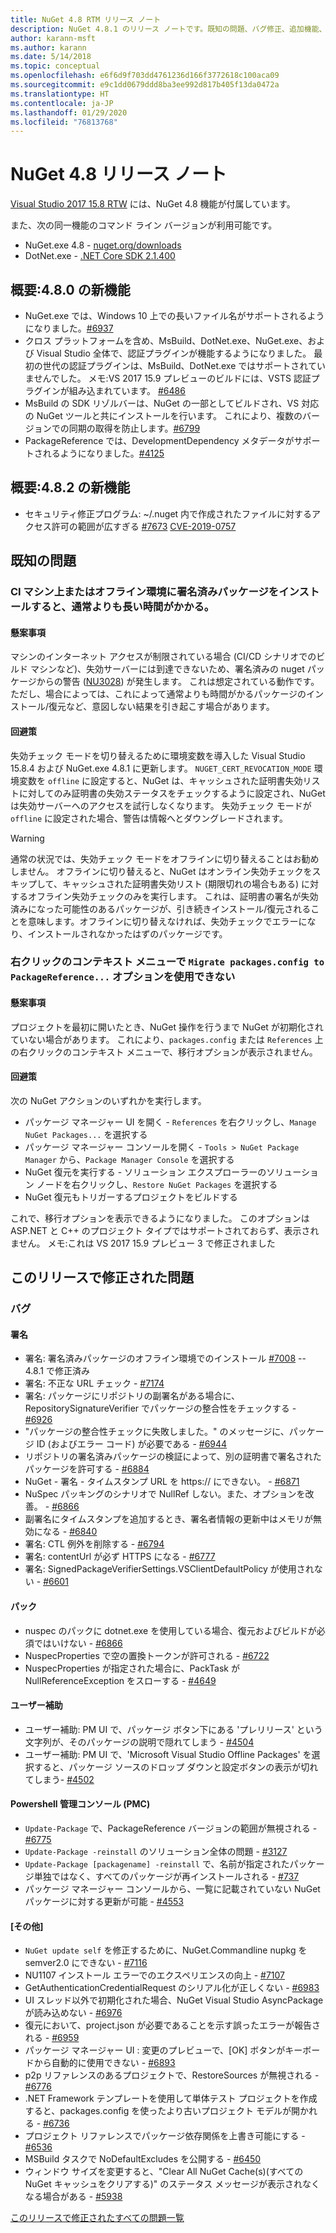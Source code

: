 ```yaml
---
title: NuGet 4.8 RTM リリース ノート
description: NuGet 4.8.1 のリリース ノートです。既知の問題、バグ修正、追加機能、および DCR について示します。
author: karann-msft
ms.author: karann
ms.date: 5/14/2018
ms.topic: conceptual
ms.openlocfilehash: e6f6d9f703dd4761236d166f3772618c100aca09
ms.sourcegitcommit: e9c1dd0679ddd8ba3ee992d817b405f13da0472a
ms.translationtype: HT
ms.contentlocale: ja-JP
ms.lasthandoff: 01/29/2020
ms.locfileid: "76813768"
---
```

# <a name="nuget-48-release-notes"></a>NuGet 4.8 リリース ノート

[Visual Studio 2017 15.8 RTW](https://www.visualstudio.com/news/releasenotes/vs2017-relnotes) には、NuGet 4.8 機能が付属しています。


また、次の同一機能のコマンド ライン バージョンが利用可能です。
* NuGet.exe 4.8 - [nuget.org/downloads](https://nuget.org/downloads)
* DotNet.exe - [.NET Core SDK 2.1.400](https://www.microsoft.com/net/download/visual-studio-sdks)


## <a name="summary-whats-new-in-480"></a>概要:4.8.0 の新機能
* NuGet.exe では、Windows 10 上での長いファイル名がサポートされるようになりました。[#6937](https://github.com/NuGet/Home/issues/6937)
* クロス プラットフォームを含め、MsBuild、DotNet.exe、NuGet.exe、および Visual Studio 全体で、認証プラグインが機能するようになりました。 最初の世代の認証プラグインは、MsBuild、DotNet.exe ではサポートされていませんでした。 メモ:VS 2017 15.9 プレビューのビルドには、VSTS 認証プラグインが組み込まれています。 [#6486](https://github.com/NuGet/Home/issues/6486)
* MsBuild の SDK リゾルバーは、NuGet の一部としてビルドされ、VS 対応の NuGet ツールと共にインストールを行います。 これにより、複数のバージョンでの同期の取得を防止します。[#6799](https://github.com/NuGet/Home/issues/6799)
* PackageReference では、DevelopmentDependency メタデータがサポートされるようになりました。[#4125](https://github.com/NuGet/Home/issues/4125)

## <a name="summary-whats-new-in-482"></a>概要:4.8.2 の新機能

* セキュリティ修正プログラム: ~/.nuget 内で作成されたファイルに対するアクセス許可の範囲が広すぎる [#7673](https://github.com/NuGet/Home/issues/7673) [CVE-2019-0757](https://portal.msrc.microsoft.com/en-us/security-guidance/advisory/CVE-2019-0757)

## <a name="known-issues"></a>既知の問題
### <a name="installing-signed-packages-on-a-ci-machine-or-in-an-offline-environment-takes-longer-than-usual"></a>CI マシン上またはオフライン環境に署名済みパッケージをインストールすると、通常よりも長い時間がかかる。

#### <a name="issue"></a>懸案事項
マシンのインターネット アクセスが制限されている場合 (CI/CD シナリオでのビルド マシンなど)、失効サーバーには到達できないため、署名済みの nuget パッケージからの警告 ([NU3028](../reference/errors-and-warnings/nu3028.md)) が発生します。 これは想定されている動作です。 ただし、場合によっては、これによって通常よりも時間がかるパッケージのインストール/復元など、意図しない結果を引き起こす場合があります。

#### <a name="workaround"></a>回避策
失効チェック モードを切り替えるために環境変数を導入した Visual Studio 15.8.4 および NuGet.exe 4.8.1 に更新します。
`NUGET_CERT_REVOCATION_MODE` 環境変数を `offline` に設定すると、NuGet は、キャッシュされた証明書失効リストに対してのみ証明書の失効ステータスをチェックするように設定され、NuGet は失効サーバーへのアクセスを試行しなくなります。 失効チェック モードが `offline` に設定された場合、警告は情報へとダウングレードされます。

> [!Warning]
> 通常の状況では、失効チェック モードをオフラインに切り替えることはお勧めしません。 オフラインに切り替えると、NuGet はオンライン失効チェックをスキップして、キャッシュされた証明書失効リスト (期限切れの場合もある) に対するオフライン失効チェックのみを実行します。 これは、証明書の署名が失効済みになった可能性のあるパッケージが、引き続きインストール/復元されることを意味します。オフラインに切り替えなければ、失効チェックでエラーになり、インストールされなかったはずのパッケージです。

### <a name="the-migrate-packagesconfig-to-packagereference-option-is-not-available-in-the-right-click-context-menu"></a>右クリックのコンテキスト メニューで `Migrate packages.config to PackageReference...` オプションを使用できない

#### <a name="issue"></a>懸案事項

プロジェクトを最初に開いたとき、NuGet 操作を行うまで NuGet が初期化されていない場合があります。 これにより、`packages.config` または `References` 上の右クリックのコンテキスト メニューで、移行オプションが表示されません。

#### <a name="workaround"></a>回避策

次の NuGet アクションのいずれかを実行します。
* パッケージ マネージャー UI を開く - `References` を右クリックし、`Manage NuGet Packages...` を選択する
* パッケージ マネージャー コンソールを開く - `Tools > NuGet Package Manager` から、`Package Manager Console` を選択する
* NuGet 復元を実行する - ソリューション エクスプローラーのソリューション ノードを右クリックし、`Restore NuGet Packages` を選択する
* NuGet 復元もトリガーするプロジェクトをビルドする

これで、移行オプションを表示できるようになりました。 このオプションは ASP.NET と C++ のプロジェクト タイプではサポートされておらず、表示されません。
メモ:これは VS 2017 15.9 プレビュー 3 で修正されました

## <a name="issues-fixed-in-this-release"></a>このリリースで修正された問題

### <a name="bugs"></a>バグ
#### <a name="signing"></a>署名
* 署名: 署名済みパッケージのオフライン環境でのインストール [#7008](https://github.com/NuGet/Home/issues/7008) -- 4.8.1 で修正済み
* 署名: 不正な URL チェック - [#7174](https://github.com/NuGet/Home/issues/7174)
* 署名: パッケージにリポジトリの副署名がある場合に、RepositorySignatureVerifier でパッケージの整合性をチェックする - [#6926](https://github.com/NuGet/Home/issues/6926)
* "パッケージの整合性チェックに失敗しました。" のメッセージに、パッケージ ID (およびエラー コード) が必要である - [#6944](https://github.com/NuGet/Home/issues/6944)
* リポジトリの署名済みパッケージの検証によって、別の証明書で署名されたパッケージを許可する - [#6884](https://github.com/NuGet/Home/issues/6884)
* NuGet - 署名 - タイムスタンプ URL を https:// にできない。 - [#6871](https://github.com/NuGet/Home/issues/6871)
* NuSpec パッキングのシナリオで NullRef しない。また、オプションを改善。 - [#6866](https://github.com/NuGet/Home/issues/6866)
* 副署名にタイムスタンプを追加するとき、署名者情報の更新中はメモリが無効になる - [#6840](https://github.com/NuGet/Home/issues/6840)
* 署名: CTL 例外を削除する - [#6794](https://github.com/NuGet/Home/issues/6794)
* 署名:  contentUrl が必ず HTTPS になる - [#6777](https://github.com/NuGet/Home/issues/6777)
* 署名: SignedPackageVerifierSettings.VSClientDefaultPolicy が使用されない - [#6601](https://github.com/NuGet/Home/issues/6601)


#### <a name="pack"></a>パック
* nuspec のパックに dotnet.exe を使用している場合、復元およびビルドが必須ではいけない - [#6866](https://github.com/NuGet/Home/issues/6866)
* NuspecProperties で空の置換トークンが許可される  - [#6722](https://github.com/NuGet/Home/issues/6722)
* NuspecProperties が指定された場合に、PackTask が NullReferenceException をスローする - [#4649](https://github.com/NuGet/Home/issues/4649)

#### <a name="accessibility"></a>ユーザー補助
* ユーザー補助: PM UI で、パッケージ ボタン下にある 'プレリリース' という文字列が、そのパッケージの説明で隠れてしまう - [#4504](https://github.com/NuGet/Home/issues/4504)
* ユーザー補助: PM UI で、'Microsoft Visual Studio Offline Packages' を選択すると、パッケージ ソースのドロップ ダウンと設定ボタンの表示が切れてしまう- [#4502](https://github.com/NuGet/Home/issues/4502)

#### <a name="powershell-management-console-pmc"></a>Powershell 管理コンソール (PMC)
* `Update-Package` で、PackageReference バージョンの範囲が無視される - [#6775](https://github.com/NuGet/Home/issues/6775)
* `Update-Package -reinstall` のソリューション全体の問題 - [#3127](https://github.com/NuGet/Home/issues/3127)
* `Update-Package [packagename] -reinstall` で、名前が指定されたパッケージ単独ではなく、すべてのパッケージが再インストールされる - [#737](https://github.com/NuGet/Home/issues/737)
* パッケージ マネージャー コンソールから、一覧に記載されていない NuGet パッケージに対する更新が可能 - [#4553](https://github.com/NuGet/Home/issues/4553)

#### <a name="misc"></a>[その他]
* `NuGet update self` を修正するために、NuGet.Commandline nupkg を semver2.0 にできない - [#7116](https://github.com/NuGet/Home/issues/7116)
* NU1107 インストール エラーでのエクスペリエンスの向上 - [#7107](https://github.com/NuGet/Home/issues/7107)
* GetAuthenticationCredentialRequest のシリアル化が正しくない - [#6983](https://github.com/NuGet/Home/issues/6983)
* UI スレッド以外で初期化された場合、NuGet Visual Studio AsyncPackage が読み込めない - [#6976](https://github.com/NuGet/Home/issues/6976)
* 復元において、project.json が必要であることを示す誤ったエラーが報告される - [#6959](https://github.com/NuGet/Home/issues/6959)
* パッケージ マネージャー UI : 変更のプレビューで、[OK] ボタンがキーボードから自動的に使用できない - [#6893](https://github.com/NuGet/Home/issues/6893)
* p2p リファレンスのあるプロジェクトで、RestoreSources が無視される - [#6776](https://github.com/NuGet/Home/issues/6776)
* .NET Framework テンプレートを使用して単体テスト プロジェクトを作成すると、packages.config を使ったより古いプロジェクト モデルが開かれる - [#6736](https://github.com/NuGet/Home/issues/6736)
* プロジェクト リファレンスでパッケージ依存関係を上書き可能にする - [#6536](https://github.com/NuGet/Home/issues/6536)
* MSBuild タスクで NoDefaultExcludes を公開する - [#6450](https://github.com/NuGet/Home/issues/6450)
* ウィンドウ サイズを変更すると、"Clear All NuGet Cache(s)\(すべての NuGet キャッシュをクリアする\)" のステータス メッセージが表示されなくなる場合がある - [#5938](https://github.com/NuGet/Home/issues/5938)


[このリリースで修正されたすべての問題一覧](https://github.com/NuGet/Home/issues?q=is%3Aissue+is%3Aclosed+milestone%3A%224.8")
